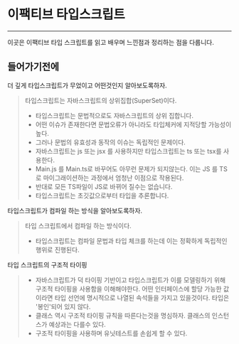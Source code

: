 # 이팩티브 타입스크립트

---



이곳은 이팩티브 타입 스크립트를 읽고 배우며 느낀점과 정리하는 점을 다룹니다.



## 들어가기전에

더 깊게 타입스크립트가 무었이고 어떤것인지 알아보도록하자.

> 타입스크립트는 자바스크립트의 상위집합(SuperSet)이다.
>
> - 타입스크립트는 문법적으로도 자바스크립트의 상위 집합니다.
> - 어떤 이슈가 존재한다면 문법오류가 아니라도 타입체커에 지적당할 가능성이 높다.
> - 그러나 문법의 유효성과 동작의 이슈는 독립적인 문제이다.
> - 자바스크립트는 js 또는 jsx 를 사용하지만 타입스크립트는 ts 또는 tsx를 사용한다.
> - Main.js 를 Main.ts로 바꾸어도 아무런 문제가 되지않는다. 
>   이는 JS 를 TS로 마이그래이션하는 과정에서 엄청난 이점으로 작용된다.
> - 반대로 모든 TS파일이 JS로 바뀌어 질수는 없습니다.
> - 타입스크립트는 초깃값으로부터 타입을 추론합니다.

타입스크립트가 컴파일 하는 방식을 알아보도록하자.

> 타입 스크립트에서 컴파일 하는 방식이다.
>
> - 타입스크립트는 컴파일 문법과 타입 체크를 하는데 이는 정확하게 독립적인 행위로 진행된다.



타입 스크립트의 구조적 타이핑

>- 자바스크립트가 덕 타이핑 기반이고 타입스크립트가 이를 모델링하기 위해 구조적 타이핑을 사용함을 이해해야한다. 어떤 인터페이스에 할당 가능한 값이라면 타입 선언에 명시적으로 나열된 속석들을 가지고 있을것이다. 타입은 '봉인'되어 있지 않다.
>- 클래스 역시 구조적 타이핑 규칙을 따른다는것을 명심하자. 클래스의 인스턴스가 예상과는 다를수 있다.
>- 구조적 타이핑을 사용하며 유닛테스트를 손쉽게 할 수 있다.
